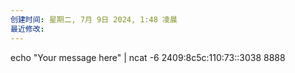 ```yaml
---
创建时间: 星期二, 7月 9日 2024, 1:48 凌晨
最近修改: 
---
```

echo "Your message here" | ncat -6 2409:8c5c:110:73::3038 8888
